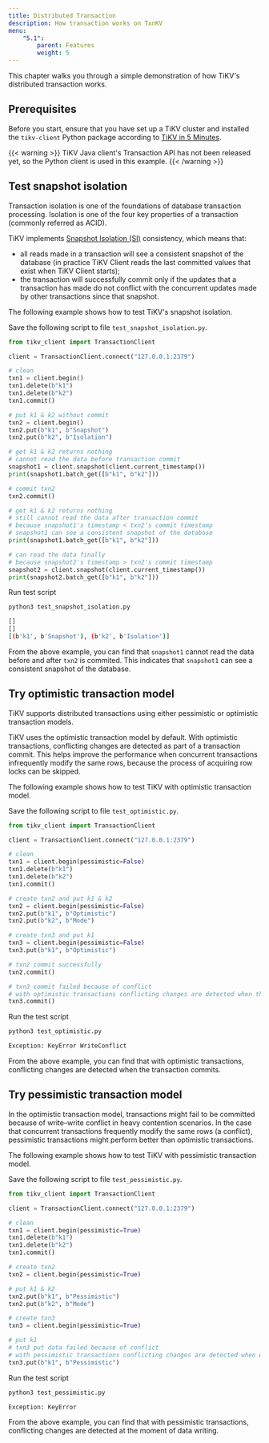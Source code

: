 ```yaml
---
title: Distributed Transaction
description: How transaction works on TxnKV
menu:
    "5.1":
        parent: Features
        weight: 5
---
```


This chapter walks you through a simple demonstration of how TiKV's distributed transaction works.

## Prerequisites

Before you start, ensure that you have set up a TiKV cluster and installed the `tikv-client` Python package according to [TiKV in 5 Minutes](../../tikv-in-5-minutes).

{{< warning >}}
TiKV Java client's Transaction API has not been released yet, so the Python client is used in this example.
{{< /warning >}}

## Test snapshot isolation

Transaction isolation is one of the foundations of database transaction processing. Isolation is one of the four key properties of a transaction (commonly referred as ACID).

TiKV implements [Snapshot Isolation (SI)](https://en.wikipedia.org/wiki/Snapshot_isolation) consistency, which means that:

- all reads made in a transaction will see a consistent snapshot of the database (in practice TiKV Client reads the last committed values that exist when TiKV Client starts);
- the transaction will successfully commit only if the updates that a transaction has made do not conflict with the concurrent updates made by other transactions since that snapshot.

The following example shows how to test TiKV's snapshot isolation.

Save the following script to file `test_snapshot_isolation.py`.

```python
from tikv_client import TransactionClient

client = TransactionClient.connect("127.0.0.1:2379")

# clean
txn1 = client.begin()
txn1.delete(b"k1")
txn1.delete(b"k2")
txn1.commit()

# put k1 & k2 without commit
txn2 = client.begin()
txn2.put(b"k1", b"Snapshot")
txn2.put(b"k2", b"Isolation")

# get k1 & k2 returns nothing
# cannot read the data before transaction commit
snapshot1 = client.snapshot(client.current_timestamp())
print(snapshot1.batch_get([b"k1", b"k2"]))

# commit txn2
txn2.commit()

# get k1 & k2 returns nothing
# still cannot read the data after transaction commit
# because snapshot1's timestamp < txn2's commit timestamp
# snapshot1 can see a consistent snapshot of the database
print(snapshot1.batch_get([b"k1", b"k2"]))

# can read the data finally
# because snapshot2's timestamp > txn2's commit timestamp
snapshot2 = client.snapshot(client.current_timestamp())
print(snapshot2.batch_get([b"k1", b"k2"]))
```

Run test script

```bash
python3 test_snapshot_isolation.py

[]
[]
[(b'k1', b'Snapshot'), (b'k2', b'Isolation')]
```

From the above example, you can find that `snapshot1` cannot read the data before and after `txn2` is commited. This indicates that `snapshot1` can see a consistent snapshot of the database.

## Try optimistic transaction model

TiKV supports distributed transactions using either pessimistic or optimistic transaction models.

TiKV uses the optimistic transaction model by default. With optimistic transactions, conflicting changes are detected as part of a transaction commit. This helps improve the performance when concurrent transactions infrequently modify the same rows, because the process of acquiring row locks can be skipped.

The following example shows how to test TiKV with optimistic transaction model.

Save the following script to file `test_optimistic.py`.

```python
from tikv_client import TransactionClient

client = TransactionClient.connect("127.0.0.1:2379")

# clean
txn1 = client.begin(pessimistic=False)
txn1.delete(b"k1")
txn1.delete(b"k2")
txn1.commit()

# create txn2 and put k1 & k2
txn2 = client.begin(pessimistic=False)
txn2.put(b"k1", b"Optimistic")
txn2.put(b"k2", b"Mode")

# create txn3 and put k1
txn3 = client.begin(pessimistic=False)
txn3.put(b"k1", b"Optimistic")

# txn2 commit successfully
txn2.commit()

# txn3 commit failed because of conflict
# with optimistic transactions conflicting changes are detected when the transaction commits
txn3.commit()
```

Run the test script

```bash
python3 test_optimistic.py

Exception: KeyError WriteConflict
```

From the above example, you can find that with optimistic transactions, conflicting changes are detected when the transaction commits.

## Try pessimistic transaction model

In the optimistic transaction model, transactions might fail to be committed because of write–write conflict in heavy contention scenarios. In the case that concurrent transactions frequently modify the same rows (a conflict), pessimistic transactions might perform better than optimistic transactions.

The following example shows how to test TiKV with pessimistic transaction model.

Save the following script to file `test_pessimistic.py`.

```python
from tikv_client import TransactionClient

client = TransactionClient.connect("127.0.0.1:2379")

# clean
txn1 = client.begin(pessimistic=True)
txn1.delete(b"k1")
txn1.delete(b"k2")
txn1.commit()

# create txn2
txn2 = client.begin(pessimistic=True)

# put k1 & k2
txn2.put(b"k1", b"Pessimistic")
txn2.put(b"k2", b"Mode")

# create txn3
txn3 = client.begin(pessimistic=True)

# put k1
# txn3 put data failed because of conflict
# with pessimistic transactions conflicting changes are detected when writing data
txn3.put(b"k1", b"Pessimistic")
```

Run the test script

```bash
python3 test_pessimistic.py

Exception: KeyError
```

From the above example, you can find that with pessimistic transactions, conflicting changes are detected at the moment of data writing.
